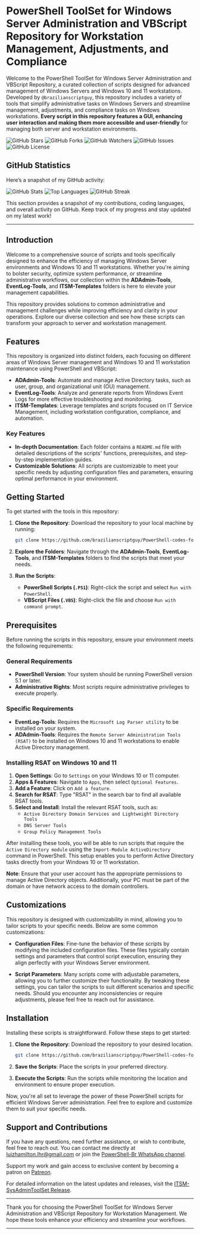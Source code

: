 # PowerShell ToolSet for Windows Server Administration and VBScript Repository for Workstation Management, Adjustments, and Compliance

Welcome to the PowerShell ToolSet for Windows Server Administration and VBScript Repository, a curated collection of scripts designed for advanced management of Windows Servers and Windows 10 and 11 workstations. Developed by `@brazilianscriptguy`, this repository includes a variety of tools that simplify administrative tasks on Windows Servers and streamline management, adjustments, and compliance tasks on Windows workstations. **Every script in this repository features a GUI, enhancing user interaction and making them more accessible and user-friendly** for managing both server and workstation environments.

![GitHub Stars](https://img.shields.io/github/stars/brazilianscriptguy/PowerShell-codes-for-Windows-Server-Administrators?style=social)
![GitHub Forks](https://img.shields.io/github/forks/brazilianscriptguy/PowerShell-codes-for-Windows-Server-Administrators?style=social)
![GitHub Watchers](https://img.shields.io/github/watchers/brazilianscriptguy/PowerShell-codes-for-Windows-Server-Administrators?style=social)
![GitHub Issues](https://img.shields.io/github/issues/brazilianscriptguy/PowerShell-codes-for-Windows-Server-Administrators)
![GitHub License](https://img.shields.io/github/license/brazilianscriptguy/PowerShell-codes-for-Windows-Server-Administrators)

## GitHub Statistics

Here’s a snapshot of my GitHub activity:

![GitHub Stats](https://github-readme-stats.vercel.app/api?username=brazilianscriptguy&show_icons=true&theme=radical)
![Top Languages](https://github-readme-stats.vercel.app/api/top-langs/?username=brazilianscriptguy&layout=compact&theme=radical)
![GitHub Streak](https://github-readme-streak-stats.herokuapp.com/?user=brazilianscriptguy&theme=radical)

This section provides a snapshot of my contributions, coding languages, and overall activity on GitHub. Keep track of my progress and stay updated on my latest work!

---

## Introduction

Welcome to a comprehensive source of scripts and tools specifically designed to enhance the efficiency of managing Windows Server environments and Windows 10 and 11 workstations. Whether you're aiming to bolster security, optimize system performance, or streamline administrative workflows, our collection within the **ADAdmin-Tools**, **EventLog-Tools**, and **ITSM-Templates** folders is here to elevate your management capabilities.

This repository provides solutions to common administrative and management challenges while improving efficiency and clarity in your operations. Explore our diverse collection and see how these scripts can transform your approach to server and workstation management.

## Features

This repository is organized into distinct folders, each focusing on different areas of Windows Server management and Windows 10 and 11 workstation maintenance using PowerShell and VBScript:

- **ADAdmin-Tools**: Automate and manage Active Directory tasks, such as user, group, and organizational unit (OU) management.
- **EventLog-Tools**: Analyze and generate reports from Windows Event Logs for more effective troubleshooting and monitoring.
- **ITSM-Templates**: Leverage templates and scripts focused on IT Service Management, including workstation configuration, compliance, and automation.

### Key Features

- **In-depth Documentation**: Each folder contains a `README.md` file with detailed descriptions of the scripts' functions, prerequisites, and step-by-step implementation guides.
- **Customizable Solutions**: All scripts are customizable to meet your specific needs by adjusting configuration files and parameters, ensuring optimal performance in your environment.

## Getting Started

To get started with the tools in this repository:

1. **Clone the Repository**: Download the repository to your local machine by running:
   ```bash
   git clone https://github.com/brazilianscriptguy/PowerShell-codes-for-Windows-Server-Administrators.git
   ```

2. **Explore the Folders**: Navigate through the **ADAdmin-Tools**, **EventLog-Tools**, and **ITSM-Templates** folders to find the scripts that meet your needs.

3. **Run the Scripts**:
   - **PowerShell Scripts (`.PS1`)**: Right-click the script and select `Run with PowerShell`.
   - **VBScript Files (`.VBS`)**: Right-click the file and choose `Run with command prompt`.

## Prerequisites

Before running the scripts in this repository, ensure your environment meets the following requirements:

### General Requirements

- **PowerShell Version**: Your system should be running PowerShell version 5.1 or later.
- **Administrative Rights**: Most scripts require administrative privileges to execute properly.

### Specific Requirements

- **EventLog-Tools**: Requires the `Microsoft Log Parser utility` to be installed on your system.
- **ADAdmin-Tools**: Requires the `Remote Server Administration Tools (RSAT)` to be installed on Windows 10 and 11 workstations to enable Active Directory management.

### Installing RSAT on Windows 10 and 11

1. **Open Settings**: Go to `Settings` on your Windows 10 or 11 computer.
2. **Apps & Features**: Navigate to `Apps`, then select `Optional Features`.
3. **Add a Feature**: Click on `Add a feature`.
4. **Search for RSAT**: Type "RSAT" in the search bar to find all available RSAT tools.
5. **Select and Install**: Install the relevant RSAT tools, such as:
   - `Active Directory Domain Services and Lightweight Directory Tools`
   - `DNS Server Tools`
   - `Group Policy Management Tools`

After installing these tools, you will be able to run scripts that require the `Active Directory module` using the `Import-Module ActiveDirectory` command in PowerShell. This setup enables you to perform Active Directory tasks directly from your Windows 10 or 11 workstation.

**Note**: Ensure that your user account has the appropriate permissions to manage Active Directory objects. Additionally, your PC must be part of the domain or have network access to the domain controllers.

## Customizations

This repository is designed with customizability in mind, allowing you to tailor scripts to your specific needs. Below are some common customizations:

- **Configuration Files**: Fine-tune the behavior of these scripts by modifying the included configuration files. These files typically contain settings and parameters that control script execution, ensuring they align perfectly with your Windows Server environment.

- **Script Parameters**: Many scripts come with adjustable parameters, allowing you to further customize their functionality. By tweaking these settings, you can tailor the scripts to suit different scenarios and specific needs. Should you encounter any inconsistencies or require adjustments, please feel free to reach out for assistance.

## Installation

Installing these scripts is straightforward. Follow these steps to get started:

1. **Clone the Repository**: Download the repository to your desired location.
   ```bash
   git clone https://github.com/brazilianscriptguy/PowerShell-codes-for-Windows-Server-Administrators.git
   ```

2. **Save the Scripts**: Place the scripts in your preferred directory.

3. **Execute the Scripts**: Run the scripts while monitoring the location and environment to ensure proper execution.

Now, you're all set to leverage the power of these PowerShell scripts for efficient Windows Server administration. Feel free to explore and customize them to suit your specific needs.

## Support and Contributions

If you have any questions, need further assistance, or wish to contribute, feel free to reach out. You can contact me directly at luizhamilton.lhr@gmail.com or join the [PowerShell-Br WhatsApp channel](https://whatsapp.com/channel/0029VaEgqC50G0XZV1k4Mb1c).

Support my work and gain access to exclusive content by becoming a patron on [Patreon](https://patreon.com/brazilianscriptguy).

For detailed information on the latest updates and releases, visit the [ITSM-SysAdminToolSet Release](https://github.com/brazilianscriptguy/PowerShell-codes-for-Windows-Server-Administrators/releases/tag/ITSM-SysAdminToolSet).

---

Thank you for choosing the PowerShell ToolSet for Windows Server Administration and VBScript Repository for Workstation Management. We hope these tools enhance your efficiency and streamline your workflows.

---
